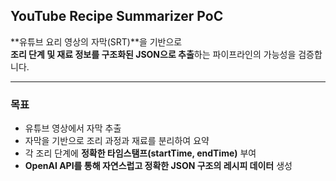 ## YouTube Recipe Summarizer PoC

**유튜브 요리 영상의 자막(SRT)**을 기반으로   
**조리 단계 및 재료 정보를 구조화된 JSON으로 추출**하는 파이프라인의 가능성을 검증합니다.

---

### 목표
- 유튜브 영상에서 자막 추출
- 자막을 기반으로 조리 과정과 재료를 분리하여 요약
- 각 조리 단계에 **정확한 타임스탬프(startTime, endTime)** 부여
- **OpenAI API를 통해 자연스럽고 정확한 JSON 구조의 레시피 데이터** 생성